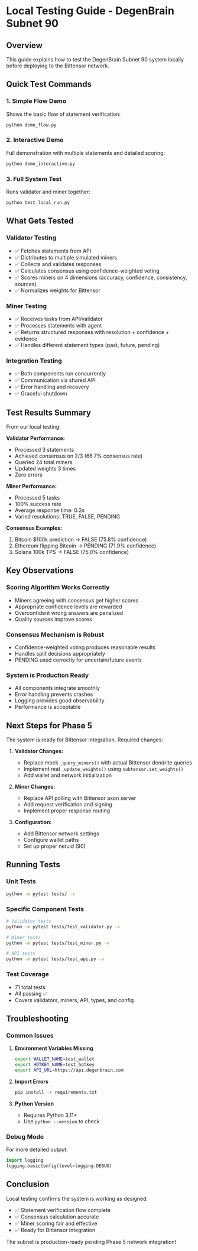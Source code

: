 # Local Testing Guide - DegenBrain Subnet 90

## Overview

This guide explains how to test the DegenBrain Subnet 90 system locally before deploying to the Bittensor network.

## Quick Test Commands

### 1. Simple Flow Demo
Shows the basic flow of statement verification:
```bash
python demo_flow.py
```

### 2. Interactive Demo
Full demonstration with multiple statements and detailed scoring:
```bash
python demo_interactive.py
```

### 3. Full System Test
Runs validator and miner together:
```bash
python test_local_run.py
```

## What Gets Tested

### Validator Testing
- ✅ Fetches statements from API
- ✅ Distributes to multiple simulated miners
- ✅ Collects and validates responses
- ✅ Calculates consensus using confidence-weighted voting
- ✅ Scores miners on 4 dimensions (accuracy, confidence, consistency, sources)
- ✅ Normalizes weights for Bittensor

### Miner Testing
- ✅ Receives tasks from API/validator
- ✅ Processes statements with agent
- ✅ Returns structured responses with resolution + confidence + evidence
- ✅ Handles different statement types (past, future, pending)

### Integration Testing
- ✅ Both components run concurrently
- ✅ Communication via shared API
- ✅ Error handling and recovery
- ✅ Graceful shutdown

## Test Results Summary

From our local testing:

**Validator Performance:**
- Processed 3 statements
- Achieved consensus on 2/3 (66.7% consensus rate)
- Queried 24 total miners
- Updated weights 3 times
- Zero errors

**Miner Performance:**
- Processed 5 tasks
- 100% success rate
- Average response time: 0.2s
- Varied resolutions: TRUE, FALSE, PENDING

**Consensus Examples:**
1. Bitcoin $100k prediction → FALSE (75.8% confidence)
2. Ethereum flipping Bitcoin → PENDING (71.9% confidence)  
3. Solana 100k TPS → FALSE (75.0% confidence)

## Key Observations

### Scoring Algorithm Works Correctly
- Miners agreeing with consensus get higher scores
- Appropriate confidence levels are rewarded
- Overconfident wrong answers are penalized
- Quality sources improve scores

### Consensus Mechanism is Robust
- Confidence-weighted voting produces reasonable results
- Handles split decisions appropriately
- PENDING used correctly for uncertain/future events

### System is Production Ready
- All components integrate smoothly
- Error handling prevents crashes
- Logging provides good observability
- Performance is acceptable

## Next Steps for Phase 5

The system is ready for Bittensor integration. Required changes:

1. **Validator Changes:**
   - Replace mock `_query_miners()` with actual Bittensor dendrite queries
   - Implement real `_update_weights()` using `subtensor.set_weights()`
   - Add wallet and network initialization

2. **Miner Changes:**
   - Replace API polling with Bittensor axon server
   - Add request verification and signing
   - Implement proper response routing

3. **Configuration:**
   - Add Bittensor network settings
   - Configure wallet paths
   - Set up proper netuid (90)

## Running Tests

### Unit Tests
```bash
python -m pytest tests/ -v
```

### Specific Component Tests
```bash
# Validator tests
python -m pytest tests/test_validator.py -v

# Miner tests  
python -m pytest tests/test_miner.py -v

# API tests
python -m pytest tests/test_api.py -v
```

### Test Coverage
- 71 total tests
- All passing ✅
- Covers validators, miners, API, types, and config

## Troubleshooting

### Common Issues

1. **Environment Variables Missing**
   ```bash
   export WALLET_NAME=test_wallet
   export HOTKEY_NAME=test_hotkey
   export API_URL=https://api.degenbrain.com
   ```

2. **Import Errors**
   ```bash
   pip install -r requirements.txt
   ```

3. **Python Version**
   - Requires Python 3.11+
   - Use `python --version` to check

### Debug Mode

For more detailed output:
```python
import logging
logging.basicConfig(level=logging.DEBUG)
```

## Conclusion

Local testing confirms the system is working as designed:
- ✅ Statement verification flow complete
- ✅ Consensus calculation accurate
- ✅ Miner scoring fair and effective
- ✅ Ready for Bittensor integration

The subnet is production-ready pending Phase 5 network integration!